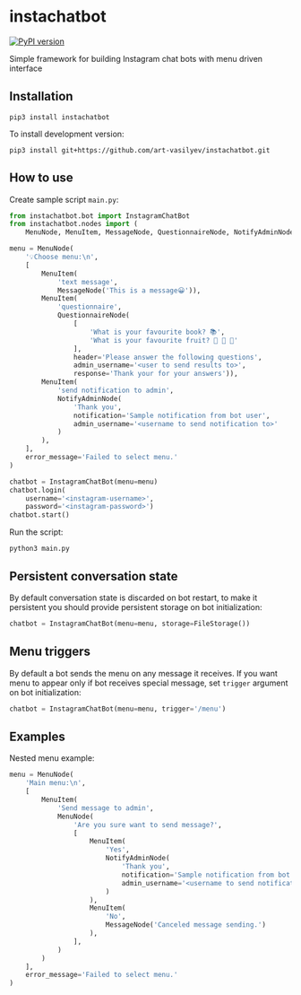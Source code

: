 # instachatbot

[![PyPI version](https://badge.fury.io/py/instachatbot.svg)](https://badge.fury.io/py/instachatbot)

Simple framework for building Instagram chat bots with menu driven interface

## Installation

```
pip3 install instachatbot
```
To install development version:
```
pip3 install git+https://github.com/art-vasilyev/instachatbot.git
```
## How to use

Create sample script `main.py`:
```python
from instachatbot.bot import InstagramChatBot
from instachatbot.nodes import (
    MenuNode, MenuItem, MessageNode, QuestionnaireNode, NotifyAdminNode)

menu = MenuNode(
    '💡Choose menu:\n',
    [
        MenuItem(
            'text message',
            MessageNode('This is a message😀')),
        MenuItem(
            'questionnaire',
            QuestionnaireNode(
                [
                    'What is your favourite book? 📚',
                    'What is your favourite fruit? 🍐 🍊 🍋'
                ],
                header='Please answer the following questions',
                admin_username='<user to send results to>',
                response='Thank your for your answers')),
        MenuItem(
            'send notification to admin',
            NotifyAdminNode(
                'Thank you',
                notification='Sample notification from bot user',
                admin_username='<username to send notification to>'
            )
        ),
    ],
    error_message='Failed to select menu.'
)

chatbot = InstagramChatBot(menu=menu)
chatbot.login(
    username='<instagram-username>',
    password='<instagram-password>')
chatbot.start()
```

Run the script:
```
python3 main.py
```

## Persistent conversation state

By default conversation state is discarded on bot restart, to make it persistent you should provide persistent storage on bot initialization:
```python
chatbot = InstagramChatBot(menu=menu, storage=FileStorage())
```

## Menu triggers

By default a bot sends the menu on any message it receives. If you want menu to appear only if bot receives special message, set ``trigger`` argument on bot initialization:
```python
chatbot = InstagramChatBot(menu=menu, trigger='/menu')
```

## Examples

Nested menu example:
```python
menu = MenuNode(
	'Main menu:\n',
	[
		MenuItem(
			'Send message to admin',
			MenuNode(
				'Are you sure want to send message?',
				[
					MenuItem(
						'Yes',
						NotifyAdminNode(
						    'Thank you',
						    notification='Sample notification from bot user',
						    admin_username='<username to send notification to>'
						)
					),
					MenuItem(
						'No',
						MessageNode('Canceled message sending.')
					),
				],
			)
		)
	],
	error_message='Failed to select menu.'
)
```

